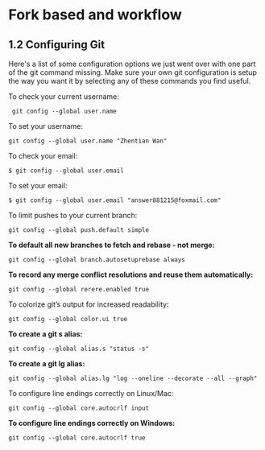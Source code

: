 # Fork based and workflow
## 1.2 Configuring Git

Here's a list of some configuration options we just went over with one part of the git command missing. Make sure your own git configuration is setup the way you want it by selecting any of these commands you find useful.

To check your current username:

     git config --global user.name
	 
To set your username:

	git config --global user.name "Zhentian Wan"
	
To check your email:

	$ git config --global user.email
	
To set your email:

	$ git config --global user.email "answer881215@foxmail.com"
	
To limit pushes to your current branch:

	git config --global push.default simple
	
**To default all new branches to fetch and rebase - not merge:**

	git config --global branch.autosetuprebase always
	
**To record any merge conflict resolutions and reuse them automatically:**

	git config --global rerere.enabled true
	
To colorize git’s output for increased readability:

	git config --global color.ui true
	
**To create a git s alias:**
	
	git config --global alias.s "status -s"
	
**To create a git lg alias:**

	git config --global alias.lg "log --oneline --decorate --all --graph"
	
To configure line endings correctly on Linux/Mac:

	git config --global core.autocrlf input
	
**To configure line endings correctly on Windows:**

	git config --global core.autocrlf true